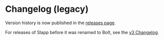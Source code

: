 # Changelog (legacy)

Version history is now published in the [releases page](https://github.com/slackapi/bolt/releases).

For releases of Slapp before it was renamed to Bolt, see the [v3 Changelog](https://github.com/MissionsAI/slapp/blob/v3/CHANGELOG.md).
